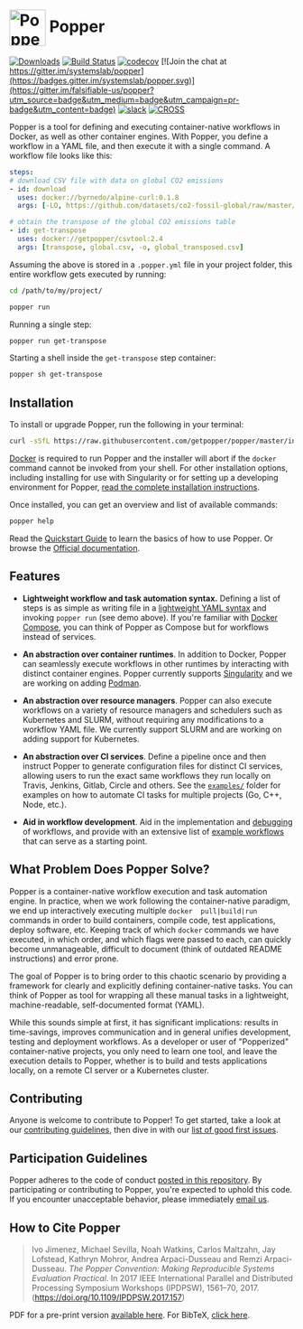 # <img src="https://raw.githubusercontent.com/getpopper/website/bcba4c8/assets/images/popper_logo_just_jug.png" width="64" valign="middle" alt="Popper"/> Popper

[![Downloads](https://pepy.tech/badge/popper)](https://pepy.tech/project/popper)
[![Build Status](https://travis-ci.org/getpopper/popper.svg?branch=master)](https://travis-ci.org/getpopper/popper)
[![codecov](https://codecov.io/gh/getpopper/popper/branch/master/graph/badge.svg)](https://codecov.io/gh/getpopper/popper)
[![Join the chat at https://gitter.im/systemslab/popper](https://badges.gitter.im/systemslab/popper.svg)](https://gitter.im/falsifiable-us/popper?utm_source=badge&utm_medium=badge&utm_campaign=pr-badge&utm_content=badge)
[![slack](https://img.shields.io/badge/chat-on_slack-C03C20.svg?logo=slack)](https://join.slack.com/t/getpopper/shared_invite/zt-dtn0se2s-c50myMHNpeoikQXDeNbPew)
[![CROSS](https://img.shields.io/badge/supported%20by-CROSS-green)](https://cross.ucsc.edu)

Popper is a tool for defining and executing container-native workflows 
in Docker, as well as other container engines. With Popper, you define 
a workflow in a YAML file, and then execute it with a single command. 
A workflow file looks like this:

```yaml
steps:
# download CSV file with data on global CO2 emissions
- id: download
  uses: docker://byrnedo/alpine-curl:0.1.8
  args: [-LO, https://github.com/datasets/co2-fossil-global/raw/master/global.csv]

# obtain the transpose of the global CO2 emissions table
- id: get-transpose
  uses: docker://getpopper/csvtool:2.4
  args: [transpose, global.csv, -o, global_transposed.csv]
```

Assuming the above is stored in a `.popper.yml` file in your project 
folder, this entire workflow gets executed by running:

```bash
cd /path/to/my/project/

popper run
```

Running a single step:

```bash
popper run get-transpose
```

Starting a shell inside the `get-transpose` step container:

```bash
popper sh get-transpose
```

## Installation

To install or upgrade Popper, run the following in your terminal:

```bash
curl -sSfL https://raw.githubusercontent.com/getpopper/popper/master/install.sh | sh
```

[Docker][docker] is required to run Popper and the installer will 
abort if the `docker` command cannot be invoked from your shell. For 
other installation options, including installing for use with 
Singularity or for setting up a developing environment for Popper, 
[read the complete installation instructions][installation].

Once installed, you can get an overview and list of available 
commands:

```bash
popper help
```

Read the [Quickstart Guide][getting_started] to learn the basics of 
how to use Popper. Or browse the [Official documentation][docs].

## Features

  * **Lightweight workflow and task automation syntax.** Defining a list of 
    steps is as simple as writing file in a [lightweight YAML syntax][cnwf] and 
    invoking `popper run` (see demo above). If you're familiar with [Docker 
    Compose][compose], you can think of Popper as Compose but for workflows 
    instead of services.

  * **An abstraction over container runtimes**. In addition to Docker, 
    Popper can seamlessly execute workflows in other runtimes by 
    interacting with distinct container engines. Popper currently 
    supports [Singularity][sylabs] and we are working on adding 
    [Podman][podman].

  * **An abstraction over resource managers**. Popper can also execute workflows on 
    a variety of resource managers and schedulers such as Kubernetes and SLURM, 
    without requiring any modifications to a workflow YAML file. We currently 
    support SLURM and are working on adding support for Kubernetes.

  * **An abstraction over CI services**. Define a pipeline once and 
    then instruct Popper to generate configuration files for distinct 
    CI services, allowing users to run the exact same workflows they 
    run locally on Travis, Jenkins, Gitlab, Circle and others. See the 
    [`examples/`](./examples/ci/) folder for examples on how to 
    automate CI tasks for multiple projects (Go, C++, Node, etc.).

  * **Aid in workflow development**. Aid in the implementation and 
    [debugging][pp-sh] of workflows, and provide with an extensive 
    list of [example workflows](https://github.com/popperized) that 
    can serve as a starting point.

## What Problem Does Popper Solve?

Popper is a container-native workflow execution and task automation 
engine. In practice, when we work following the container-native 
paradigm, we end up interactively executing multiple `docker 
pull|build|run` commands in order to build containers, compile code, 
test applications, deploy software, etc. Keeping track of which 
`docker` commands we have executed, in which order, and which flags 
were passed to each, can quickly become unmanageable, difficult to 
document (think of outdated README instructions) and error prone.

The goal of Popper is to bring order to this chaotic scenario by 
providing a framework for clearly and explicitly defining 
container-native tasks. You can think of Popper as tool for wrapping 
all these manual tasks in a lightweight, machine-readable, 
self-documented format (YAML).

While this sounds simple at first, it has significant implications: 
results in time-savings, improves communication and in general unifies 
development, testing and deployment workflows. As a developer or user 
of "Popperized" container-native projects, you only need to learn one 
tool, and leave the execution details to Popper, whether is to build 
and tests applications locally, on a remote CI server or a Kubernetes 
cluster.

## Contributing

Anyone is welcome to contribute to Popper! To get started, take a look 
at our [contributing guidelines](CONTRIBUTING.md), then dive in with 
our [list of good first issues][gfi].

## Participation Guidelines

Popper adheres to the code of conduct [posted in this 
repository](CODE_OF_CONDUCT.md). By participating or contributing to 
Popper, you're expected to uphold this code. If you encounter unacceptable 
behavior, please immediately [email us](mailto:ivotron@ucsc.edu).

## How to Cite Popper

> Ivo Jimenez, Michael Sevilla, Noah Watkins, Carlos Maltzahn, Jay 
> Lofstead, Kathryn Mohror, Andrea Arpaci-Dusseau and Remzi 
> Arpaci-Dusseau. _The Popper Convention: Making Reproducible Systems 
> Evaluation Practical_. In 2017 IEEE International Parallel and 
> Distributed Processing Symposium Workshops (IPDPSW), 1561–70, 2017. 
> (https://doi.org/10.1109/IPDPSW.2017.157)

PDF for a pre-print version [available here](https://raw.githubusercontent.com/systemslab/popper-paper/master/paper/paper.pdf). 
For BibTeX, [click here](https://raw.githubusercontent.com/getpopper/popper-paper/master/popper.bib).

[gfi]: https://github.com/getpopper/popper/issues?utf8=%E2%9C%93&q=is%3Aissue+label%3A%22good+first+issue%22+is%3Aopen
[docker]: https://docs.docker.com/get-docker/
[getting_started]: https://popper.readthedocs.io/en/latest/sections/getting_started.html
[docs]: https://popper.readthedocs.io/en/latest/
[sylabs]: https://sylabs.io/
[compose]: https://docs.docker.com/compose/
[podman]: https://podman.io
[pp-sh]: docs/sections/cli_features.md#executing-a-step-interactively
[installation]: docs/installation.md
[cnwf]: ./docs/sections/cn_workflows.md#syntax
